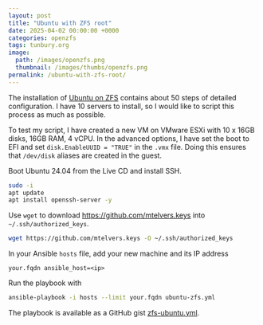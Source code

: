 ```yaml
---
layout: post
title: "Ubuntu with ZFS root"
date: 2025-04-02 00:00:00 +0000
categories: openzfs
tags: tunbury.org
image:
  path: /images/openzfs.png
  thumbnail: /images/thumbs/openzfs.png
permalink: /ubuntu-with-zfs-root/
---
```


The installation of [Ubuntu on ZFS](https://openzfs.github.io/openzfs-docs/Getting%20Started/Ubuntu/Ubuntu%2022.04%20Root%20on%20ZFS.html)
contains about 50 steps of detailed configuration. I have 10 servers to install, so I would like to script this process as much as possible.

To test my script, I have created a new VM on VMware ESXi with 10 x 16GB
disks, 16GB RAM, 4 vCPU. In the advanced options, I have set the boot to
EFI and set `disk.EnableUUID = "TRUE"` in the `.vmx` file. Doing this
ensures that `/dev/disk` aliases are created in the guest.

Boot Ubuntu 24.04 from the Live CD and install SSH.

```sh
sudo -i
apt update
apt install openssh-server -y
```

Use `wget` to download https://github.com/mtelvers.keys into `~/.ssh/authorized_keys`.

```sh
wget https://github.com/mtelvers.keys -O ~/.ssh/authorized_keys
```

In your Ansible `hosts` file, add your new machine and its IP address

```
your.fqdn ansible_host=<ip>
```

Run the playbook with

```sh
ansible-playbook -i hosts --limit your.fqdn ubuntu-zfs.yml
```

The playbook is available as a GitHub gist [zfs-ubuntu.yml](https://gist.github.com/mtelvers/2cbeb5e35f43f5e461aa0c14c4a0a6b8).
